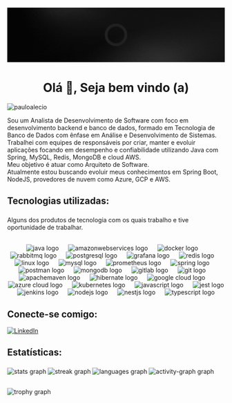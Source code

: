 ![PauloAlecio](https://github.com/PauloAlecio/PauloAlecio/blob/main/assets/red-Banner-1584px-396px.gif)
<h1 align="center">Olá 👋, Seja bem vindo (a) </h1>


<p align="left"> <img src="https://komarev.com/ghpvc/?username=pauloalecio&label=Visualizações%20de%20perfil&color=9a040a&style=flat" alt="pauloalecio" /> </p>

<p align="left">Sou um Analista de Desenvolvimento de Software com foco em desenvolvimento backend e banco de dados, formado em Tecnologia de Banco de Dados com ênfase em Análise e Desenvolvimento de Sistemas. 
  <br>
  Trabalhei com equipes de responsáveis por criar, manter e evoluir aplicações focando em desempenho e confiabilidade utilizando Java com Spring, MySQL, Redis, MongoDB e cloud AWS. 
  <br>
  Meu objetivo é atuar como Arquiteto de Software.
  <br>
  Atualmente estou buscando evoluir meus conhecimentos em Spring Boot, NodeJS, provedores de nuvem como Azure, GCP e AWS.
</p>

## Tecnologias utilizadas:

###
<p align="left">Alguns dos produtos de tecnologia com os quais trabalho e tive oportunidade de trabalhar.</p>
<br clear="both">

<div align="center">
  <img src="https://skillicons.dev/icons?i=java" height="33" alt="java logo"  />
  <img width="14" />
  <img src="https://skillicons.dev/icons?i=aws" height="33" alt="amazonwebservices logo"  />
  <img width="14" />
  <img src="https://skillicons.dev/icons?i=docker" height="33" alt="docker logo"  />
  <img width="14" />
  <img src="https://skillicons.dev/icons?i=rabbitmq" height="33" alt="rabbitmq logo"  />
  <img width="14" />
  <img src="https://skillicons.dev/icons?i=postgres" height="33" alt="postgresql logo"  />
  <img width="14" />
  <img src="https://skillicons.dev/icons?i=grafana" height="33" alt="grafana logo"  />
  <img width="14" />
  <img src="https://skillicons.dev/icons?i=redis" height="33" alt="redis logo"  />
  <img width="14" />
  <img src="https://skillicons.dev/icons?i=linux" height="33" alt="linux logo"  />
  <img width="14" />
  <img src="https://skillicons.dev/icons?i=mysql" height="33" alt="mysql logo"  />
  <img width="14" />
  <img src="https://skillicons.dev/icons?i=prometheus" height="33" alt="prometheus logo"  />
  <img width="14" />
  <img src="https://skillicons.dev/icons?i=spring" height="33" alt="spring logo"  />
  <img width="14" />
  <img src="https://skillicons.dev/icons?i=postman" height="33" alt="postman logo"  />
  <img width="14" />
  <img src="https://skillicons.dev/icons?i=mongodb" height="33" alt="mongodb logo"  />
  <img width="14" />
  <img src="https://skillicons.dev/icons?i=gitlab" height="33" alt="gitlab logo"  />
  <img width="14" />
  <img src="https://skillicons.dev/icons?i=git" height="33" alt="git logo"  />
  <img width="14" />
  <img src="https://skillicons.dev/icons?i=maven" height="33" alt="apachemaven logo"  />
  <img width="14" />
  <img src="https://skillicons.dev/icons?i=hibernate" height="33" alt="hibernate logo"  />
  <img width="14" />
  <img src="https://skillicons.dev/icons?i=gcp" height="33" alt="google cloud logo"  />
  <img width="14" />
  <img src="https://skillicons.dev/icons?i=azure" height="33" alt="azure cloud logo"  />
  <img width="14" />
  <img src="https://skillicons.dev/icons?i=kubernetes" height="33" alt="kubernetes logo"  />
  <img width="14" />
  <img src="https://skillicons.dev/icons?i=js" height="33" alt="javascript logo"  />
  <img width="14" />
  <img src="https://skillicons.dev/icons?i=jest" height="33" alt="jest logo"  />
  <img width="14" />
  <img src="https://skillicons.dev/icons?i=jenkins" height="33" alt="jenkins logo"  />
  <img width="14" />
  <img src="https://skillicons.dev/icons?i=nodejs" height="33" alt="nodejs logo"  />
  <img width="14" />
  <img src="https://skillicons.dev/icons?i=nestjs" height="33" alt="nestjs logo"  />
  <img width="14" />
  <img src="https://skillicons.dev/icons?i=ts" height="33" alt="typescript logo"  />
  <img width="14" />
</div>

###

## Conecte-se comigo:

[![LinkedIn](https://img.shields.io/badge/LinkedIn-000?style=for-the-badge&logo=linkedin&logoColor=9a040a)](https://www.linkedin.com/in/paulo-alécio-da-silva/)


## Estatísticas: 

###

<div align="left">
  

<img src="https://github-readme-stats.vercel.app/api?username=PauloAlecio&hide_title=false&hide_rank=false&show_icons=true&include_all_commits=true&count_private=true&disable_animations=false&theme=shadow_red&locale=pt-BR&hide_border=false&custom_title=PAULO%20ALÉCIO%20DA%20SILVA" width="400" height="200" alt="stats graph"  />

<img src="https://streak-stats.demolab.com?user=PauloAlecio&locale=pt-br&hide_title=false&mode=weekly&theme=shadow_red&hide_border=false&border_radius=5&custom_title=PAULO%20ALECIO%20DA%20SILVA" width="400" height="200" alt="streak graph"  />
<img src="https://github-readme-stats.vercel.app/api/top-langs?username=PauloAlecio&locale=pt-br&hide_title=false&layout=compact&card_width=480&langs_count=8&theme=shadow_red&hide_border=false&custom_title=Linguagens%20mais%20utilizadas" 
   width="400" height="200" alt="languages graph"  />
<img src="https://github-readme-activity-graph.vercel.app/graph?username=PauloAlecio&theme=elegant&area=true&hide_border=false&hide_title=false&custom_title=Gr%C3%A1fico%20de%20Contribui%C3%A7%C3%B5es&radius=7" width="400" height="200" alt="activity-graph graph"  />

##
  
<img src="https://github-profile-trophy.vercel.app?username=PauloAlecio&theme=darkhub&column=5&margin-w=84&margin-h=7&row=1&no-frame=true&no-bg=true" height="150" alt="trophy graph"  />

</div>

##


